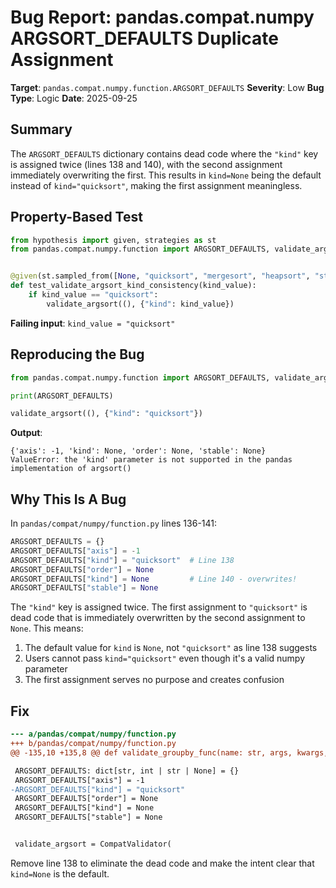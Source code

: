 # Bug Report: pandas.compat.numpy ARGSORT_DEFAULTS Duplicate Assignment

**Target**: `pandas.compat.numpy.function.ARGSORT_DEFAULTS`
**Severity**: Low
**Bug Type**: Logic
**Date**: 2025-09-25

## Summary

The `ARGSORT_DEFAULTS` dictionary contains dead code where the `"kind"` key is assigned twice (lines 138 and 140), with the second assignment immediately overwriting the first. This results in `kind=None` being the default instead of `kind="quicksort"`, making the first assignment meaningless.

## Property-Based Test

```python
from hypothesis import given, strategies as st
from pandas.compat.numpy.function import ARGSORT_DEFAULTS, validate_argsort


@given(st.sampled_from([None, "quicksort", "mergesort", "heapsort", "stable"]))
def test_validate_argsort_kind_consistency(kind_value):
    if kind_value == "quicksort":
        validate_argsort((), {"kind": kind_value})
```

**Failing input**: `kind_value = "quicksort"`

## Reproducing the Bug

```python
from pandas.compat.numpy.function import ARGSORT_DEFAULTS, validate_argsort

print(ARGSORT_DEFAULTS)

validate_argsort((), {"kind": "quicksort"})
```

**Output**:
```
{'axis': -1, 'kind': None, 'order': None, 'stable': None}
ValueError: the 'kind' parameter is not supported in the pandas implementation of argsort()
```

## Why This Is A Bug

In `pandas/compat/numpy/function.py` lines 136-141:

```python
ARGSORT_DEFAULTS = {}
ARGSORT_DEFAULTS["axis"] = -1
ARGSORT_DEFAULTS["kind"] = "quicksort"  # Line 138
ARGSORT_DEFAULTS["order"] = None
ARGSORT_DEFAULTS["kind"] = None         # Line 140 - overwrites!
ARGSORT_DEFAULTS["stable"] = None
```

The `"kind"` key is assigned twice. The first assignment to `"quicksort"` is dead code that is immediately overwritten by the second assignment to `None`. This means:

1. The default value for `kind` is `None`, not `"quicksort"` as line 138 suggests
2. Users cannot pass `kind="quicksort"` even though it's a valid numpy parameter
3. The first assignment serves no purpose and creates confusion

## Fix

```diff
--- a/pandas/compat/numpy/function.py
+++ b/pandas/compat/numpy/function.py
@@ -135,10 +135,8 @@ def validate_groupby_func(name: str, args, kwargs, allowed=None) -> None:

 ARGSORT_DEFAULTS: dict[str, int | str | None] = {}
 ARGSORT_DEFAULTS["axis"] = -1
-ARGSORT_DEFAULTS["kind"] = "quicksort"
 ARGSORT_DEFAULTS["order"] = None
 ARGSORT_DEFAULTS["kind"] = None
 ARGSORT_DEFAULTS["stable"] = None


 validate_argsort = CompatValidator(
```

Remove line 138 to eliminate the dead code and make the intent clear that `kind=None` is the default.